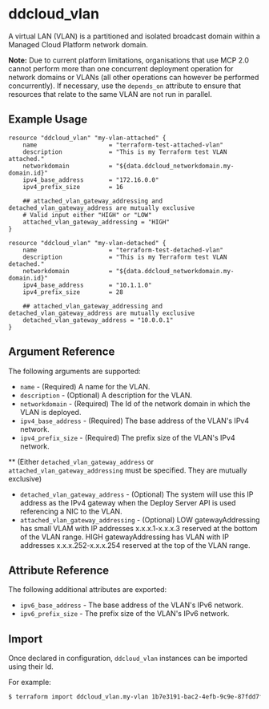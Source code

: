 # ddcloud\_vlan

A virtual LAN (VLAN) is a partitioned and isolated broadcast domain within a Managed Cloud Platform network domain.

**Note:** Due to current platform limitations, organisations that use MCP 2.0 cannot perform more than one concurrent deployment operation for network domains or VLANs (all other operations can however be performed concurrently). If necessary, use the `depends_on` attribute to ensure that resources that relate to the same VLAN are not run in parallel.

## Example Usage

```
resource "ddcloud_vlan" "my-vlan-attached" {
    name                    = "terraform-test-attached-vlan"
    description             = "This is my Terraform test VLAN attached."
    networkdomain           = "${data.ddcloud_networkdomain.my-domain.id}"
    ipv4_base_address       = "172.16.0.0"
    ipv4_prefix_size        = 16
    
    ## attached_vlan_gateway_addressing and detached_vlan_gateway_address are mutually exclusive
    # Valid input either "HIGH" or "LOW"
    attached_vlan_gateway_addressing = "HIGH"
}

resource "ddcloud_vlan" "my-vlan-detached" {
    name                    = "terraform-test-detached-vlan"
    description             = "This is my Terraform test VLAN detached."
    networkdomain           = "${data.ddcloud_networkdomain.my-domain.id}"
    ipv4_base_address       = "10.1.1.0"
    ipv4_prefix_size        = 28
    
    ## attached_vlan_gateway_addressing and detached_vlan_gateway_address are mutually exclusive
    detached_vlan_gateway_address = "10.0.0.1"
}

```

## Argument Reference

The following arguments are supported:

* `name` - (Required) A name for the VLAN.
* `description` - (Optional) A description for the VLAN.
* `networkdomain` - (Required) The Id of the network domain in which the VLAN is deployed.
* `ipv4_base_address` - (Required) The base address of the VLAN's IPv4 network.
* `ipv4_prefix_size` - (Required) The prefix size of the VLAN's IPv4 network.

** (Either `detached_vlan_gateway_address` or `attached_vlan_gateway_addressing` must be specified. They are mutually exclusive) 

* `detached_vlan_gateway_address` - (Optional) The system will use this IP address as the IPv4 gateway when the Deploy Server API is used referencing a NIC to the VLAN.
* `attached_vlan_gateway_addressing` - (Optional) LOW gatewayAddressing has small VLAM with IP addresses x.x.x.1-x.x.x.3 reserved at the bottom of the VLAN range. HIGH gatewayAddressing has VLAN with IP addresses x.x.x.252-x.x.x.254 reserved at the top of the VLAN range.

## Attribute Reference

The following additional attributes are exported:

* `ipv6_base_address` - The base address of the VLAN's IPv6 network.
* `ipv6_prefix_size` - The prefix size of the VLAN's IPv6 network.

## Import

Once declared in configuration, `ddcloud_vlan` instances can be imported using their Id.

For example:

```bash
$ terraform import ddcloud_vlan.my-vlan 1b7e3191-bac2-4efb-9c9e-87fdd7f86ded
```
